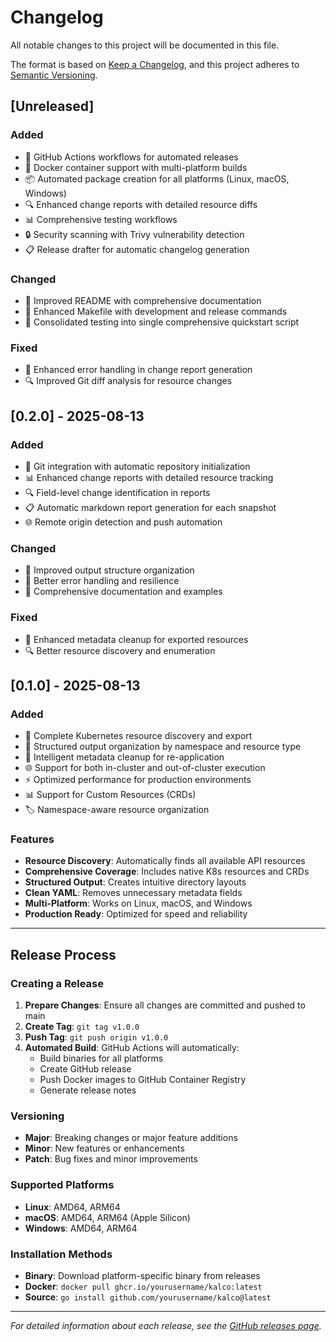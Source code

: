 # Changelog

All notable changes to this project will be documented in this file.

The format is based on [Keep a Changelog](https://keepachangelog.com/en/1.0.0/),
and this project adheres to [Semantic Versioning](https://semver.org/spec/v2.0.0.html).

## [Unreleased]

### Added
- 🚀 GitHub Actions workflows for automated releases
- 🐳 Docker container support with multi-platform builds
- 📦 Automated package creation for all platforms (Linux, macOS, Windows)
- 🔍 Enhanced change reports with detailed resource diffs
- 📊 Comprehensive testing workflows
- 🔒 Security scanning with Trivy vulnerability detection
- 📋 Release drafter for automatic changelog generation

### Changed
- 📖 Improved README with comprehensive documentation
- 🔧 Enhanced Makefile with development and release commands
- 🧪 Consolidated testing into single comprehensive quickstart script

### Fixed
- 🐛 Enhanced error handling in change report generation
- 🔍 Improved Git diff analysis for resource changes

## [0.2.0] - 2025-08-13

### Added
- 🚀 Git integration with automatic repository initialization
- 📊 Enhanced change reports with detailed resource tracking
- 🔍 Field-level change identification in reports
- 📋 Automatic markdown report generation for each snapshot
- 🌐 Remote origin detection and push automation

### Changed
- 📁 Improved output structure organization
- 🔧 Better error handling and resilience
- 📖 Comprehensive documentation and examples

### Fixed
- 🐛 Enhanced metadata cleanup for exported resources
- 🔍 Better resource discovery and enumeration

## [0.1.0] - 2025-08-13

### Added
- 🎯 Complete Kubernetes resource discovery and export
- 📁 Structured output organization by namespace and resource type
- 🧹 Intelligent metadata cleanup for re-application
- 🌐 Support for both in-cluster and out-of-cluster execution
- ⚡ Optimized performance for production environments
- 📊 Support for Custom Resources (CRDs)
- 🏷️ Namespace-aware resource organization

### Features
- **Resource Discovery**: Automatically finds all available API resources
- **Comprehensive Coverage**: Includes native K8s resources and CRDs
- **Structured Output**: Creates intuitive directory layouts
- **Clean YAML**: Removes unnecessary metadata fields
- **Multi-Platform**: Works on Linux, macOS, and Windows
- **Production Ready**: Optimized for speed and reliability

---

## Release Process

### Creating a Release

1. **Prepare Changes**: Ensure all changes are committed and pushed to main
2. **Create Tag**: `git tag v1.0.0`
3. **Push Tag**: `git push origin v1.0.0`
4. **Automated Build**: GitHub Actions will automatically:
   - Build binaries for all platforms
   - Create GitHub release
   - Push Docker images to GitHub Container Registry
   - Generate release notes

### Versioning

- **Major**: Breaking changes or major feature additions
- **Minor**: New features or enhancements
- **Patch**: Bug fixes and minor improvements

### Supported Platforms

- **Linux**: AMD64, ARM64
- **macOS**: AMD64, ARM64 (Apple Silicon)
- **Windows**: AMD64, ARM64

### Installation Methods

- **Binary**: Download platform-specific binary from releases
- **Docker**: `docker pull ghcr.io/yourusername/kalco:latest`
- **Source**: `go install github.com/yourusername/kalco@latest`

---

*For detailed information about each release, see the [GitHub releases page](https://github.com/yourusername/kalco/releases).*
